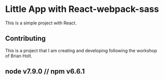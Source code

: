 # Little App with React-webpack-sass

This is a simple project with React.

## Contributing

This is a project that I am creating and developing following the workshop of Brian Holt.

## node v7.9.0 // npm v6.6.1